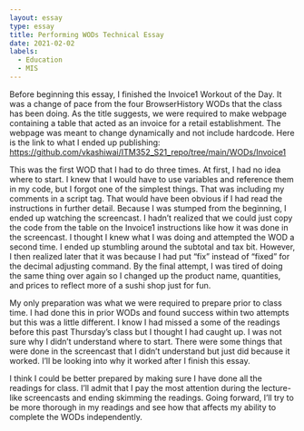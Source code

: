 ```yaml
---
layout: essay
type: essay
title: Performing WODs Technical Essay
date: 2021-02-02
labels:
  - Education
  - MIS
---
```

Before beginning this essay, I finished the Invoice1 Workout of the Day. It was a change of pace from the four BrowserHistory WODs that the class has been doing. As the title suggests, we were required to make webpage containing a table that acted as an invoice for a retail establishment. The webpage was meant to change dynamically and not include hardcode. Here is the link to what I ended up publishing: https://github.com/vkashiwai/ITM352_S21_repo/tree/main/WODs/Invoice1

This was the first WOD that I had to do three times. At first, I had no idea where to start. I knew that I would have to use variables and reference them in my code, but I forgot one of the simplest things. That was including my comments in a script tag. That would have been obvious if I had read the instructions in further detail. Because I was stumped from the beginning, I ended up watching the screencast. I hadn’t realized that we could just copy the code from the table on the Invoice1 instructions like how it was done in the screencast. I thought I knew what I was doing and attempted the WOD a second time. I ended up stumbling around the subtotal and tax bit. However, I then realized later that it was because I had put “fix” instead of “fixed” for the decimal adjusting command. By the final attempt, I was tired of doing the same thing over again so I changed up the product name, quantities, and prices to reflect more of a sushi shop just for fun. 

My only preparation was what we were required to prepare prior to class time. I had done this in prior WODs and found success within two attempts but this was a little different. I know I had missed a some of the readings before this past Thursday’s class but I thought I had caught up. I was not sure why I didn’t understand where to start. There were some things that were done in the screencast that I didn’t understand but just did because it worked. I’ll be looking into why it worked after I finish this essay. 

I think I could be better prepared by making sure I have done all the readings for class. I’ll admit that I pay the most attention during the lecture-like screencasts and ending skimming the readings. Going forward, I’ll try to be more thorough in my readings and see how that affects my ability to complete the WODs independently. 

